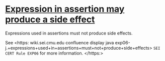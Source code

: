 # [Expression in assertion may produce a side effect](https://spotbugs.readthedocs.io/en/latest/bugDescriptions.html#ASE_ASSERTION_WITH_SIDE_EFFECT)

Expressions used in assertions must not produce side effects.

See <https: wiki.sei.cmu.edu confluence display java exp06-j.+expressions+used+in+assertions+must+not+produce+side+effects>
 `SEI CERT Rule EXP06` for more information. 
</https:>